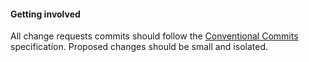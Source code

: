 #### Getting involved

All change requests commits should follow the [Conventional Commits](https://www.conventionalcommits.org/en/v1.0.0/) specification.
Proposed changes should be small and isolated.
